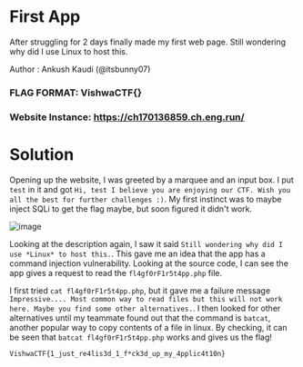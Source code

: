 First App
=

After struggling for 2 days finally made my first web page. Still wondering why did I use Linux to host this.

Author : Ankush Kaudi (@itsbunny07)

### FLAG FORMAT: VishwaCTF{}
### Website Instance: https://ch170136859.ch.eng.run/

Solution
=

Opening up the website, I was greeted by a marquee and an input box. I put `test` in it and got `Hi, test I believe you are enjoying our CTF. Wish you all the best for further challenges :)`. My first instinct was to maybe inject SQLi to get the flag maybe, but soon figured it didn't work.

![image](https://github.com/Apzyte-Gamer/VishwaCTF-Mini-2024/assets/71684682/dfbe3a8d-b94b-420c-918b-988684393ea7)


Looking at the description again, I saw it said `Still wondering why did I use *Linux* to host this.`. This gave me an idea that the app has a command injection vulnerability. Looking at the source code, I can see the app gives a request to read the `fl4gf0rF1r5t4pp.php` file. 

I first tried `cat fl4gf0rF1r5t4pp.php`, but it gave me a failure message `Impressive.... Most common way to read files but this will not work here. Maybe you find some other alternatives.`. I then looked for other alternatives until my teammate found out that the command is `batcat`, another popular way to copy contents of a file in linux. By checking, it can be seen that `batcat fl4gf0rF1r5t4pp.php` works and gives us the flag!

`VishwaCTF{1_just_re4lis3d_1_f*ck3d_up_my_4pplic4t10n}`

